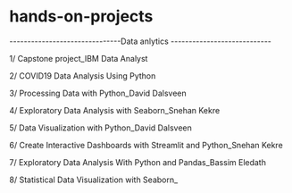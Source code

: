 # hands-on-projects
-------------------------------Data anlytics ----------------------------

1/ Capstone project_IBM Data Analyst

2/ COVID19 Data Analysis Using Python

3/ Processing Data with Python_David Dalsveen

4/ Exploratory Data Analysis with Seaborn_Snehan Kekre

5/ Data Visualization with Python_David Dalsveen

6/ Create Interactive Dashboards with Streamlit and Python_Snehan Kekre

7/ Exploratory Data Analysis With Python and Pandas_Bassim Eledath

8/ Statistical Data Visualization with Seaborn_



